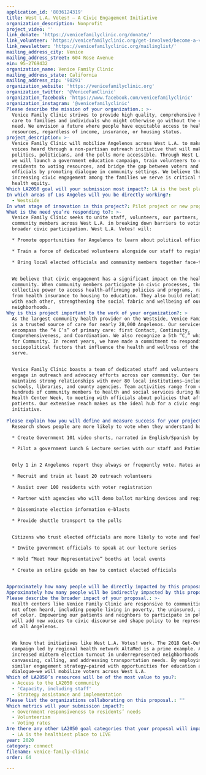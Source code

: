 ```yaml
---
application_id: '8036124319'
title: West L.A. Votes! — A Civic Engagement Initiative
organization_description: Nonprofit
project_video: ''
link_donate: 'https://venicefamilyclinic.org/donate/'
link_volunteer: 'https://venicefamilyclinic.org/get-involved/become-a-volunteer/'
link_newsletter: 'https://venicefamilyclinic.org/mailinglist/'
mailing_address_city: Venice
mailing_address_street: 604 Rose Avenue
ein: 95-2769432
organization_name: Venice Family Clinic
mailing_address_state: California
mailing_address_zip: '90291'
organization_website: 'https://venicefamilyclinic.org'
organization_twitter: '@VeniceFamClinic'
organization_facebook: 'https://www.facebook.com/venicefamilyclinic'
organization_instagram: '@venicefamilyclinic'
Please describe the mission of your organization.: >-
  Venice Family Clinic strives to provide high quality, comprehensive health
  care to families and individuals who might otherwise go without the care they
  need. We envision a future where people have equitable access to health
  resources, regardless of income, insurance, or housing status.
project_description: >-
  Venice Family Clinic will mobilize Angelenos across West L.A. to make their
  voices heard through a non-partisan outreach initiative that will make
  politics, politicians, and the polls more accessible. Through West L.A. Votes!
  we will launch a government education campaign, train volunteers to connect
  residents to voting resources, and bridge the gap between voters and local
  officials by promoting dialogue in community settings. We believe that
  increasing civic engagement among the families we serve is critical to driving
  health equity.
Which LA2050 goal will your submission most impact?: LA is the best place to CONNECT
In which areas of Los Angeles will you be directly working?:
  - Westside
In what stage of innovation is this project?: Pilot project or new program (testing or implementing a new idea)
What is the need you’re responding to?: >-
  Venice Family Clinic seeks to unite staff, volunteers, our partners, and
  community members across West L.A. in breaking down barriers to voting and
  broader civic participation. West L.A. Votes! will:

  * Promote opportunities for Angelenos to learn about political offices and their functions through a civic education campaign

  * Train a force of dedicated volunteers alongside our staff to register voters and get them to the polls  

  * Bring local elected officials and community members together face-to-face to dialogue about policies and community needs


  We believe that civic engagement has a significant impact on the health of our
  community. When community members participate in civic processes, they build
  collective power to access health-affirming policies and programs, ranging
  from health insurance to housing to education. They also build relationships
  with each other, strengthening the social fabric and wellbeing of our
  neighborhoods.
Why is this project important to the work of your organization?: >
  As the largest community health provider on the Westside, Venice Family Clinic
  is a trusted source of care for nearly 28,000 Angelenos. Our services
  encompass the “4 C’s” of primary care: first Contact, Continuity,
  Comprehensiveness, and Coordination. We also recognize a 5th “C,” which stands
  for Community. In recent years, we have made a commitment to responding to the
  sociopolitical factors that influence the health and wellness of the people we
  serve. 


  Venice Family Clinic boasts a team of dedicated staff and volunteers that
  engage in outreach and advocacy efforts across our community. Our team
  maintains strong relationships with over 80 local institutions—including
  schools, libraries, and county agencies. Team activities range from connecting
  hundreds of community members to health and social services during National
  Health Center Week, to meeting with officials about policies that affect our
  patients. Our extensive reach makes us the ideal hub for a civic engagement
  initiative. 
  
Please explain how you will define and measure success for your project.: >-
  Research shows people are more likely to vote when they understand how government works. We will launch a non-partisan campaign to educate Angelenos about national, state, and local government. We will:

  * Create Government 101 video shorts, narrated in English/Spanish by our patients, to play in clinic waiting rooms. —Over 20,000 patients will view them.

  * Pilot a government Lunch & Lecture series with our staff and Patient Advisory Council. —Over 200 people will attend. Focus groups will capture impact.


  Only 1 in 2 Angelenos report they always or frequently vote. Rates are even lower among people we serve, who are largely low-income and from communities of color. We will mobilize West L.A. residents to vote through non-partisan outreach efforts at community-wide events and online. We will:

  * Recruit and train at least 20 outreach volunteers

  * Assist over 100 residents with voter registration 

  * Partner with agencies who will demo ballot marking devices and register residents for ID cards with no fee waivers 

  * Disseminate election information e-blasts

  * Provide shuttle transport to the polls


  Citizens who trust elected officials are more likely to vote and feel a sense of civic duty. We will connect residents with their officials and facilitate meaningful interactions. We will:

  * Invite government officials to speak at our lecture series

  * Hold “Meet Your Representative” booths at local events

  * Create an online guide on how to contact elected officials


Approximately how many people will be directly impacted by this proposal?: '21500'
Approximately how many people will be indirectly impacted by this proposal?: '144000'
Please describe the broader impact of your proposal.: >-
  Health centers like Venice Family Clinic are responsive to communities who are
  not often heard, including people living in poverty, the uninsured, and people
  of color. Empowering our patients and neighbors to participate in politics
  will add new voices to civic discourse and shape policy to be representative
  of all Angelenos.


  We know that initiatives like West L.A. Votes! work. The 2018 Get-Out-The-Vote
  campaign led by regional health network AltaMed is a prime example. AltaMed
  increased midterm election turnout in underrepresented neighborhoods by
  canvassing, calling, and addressing transportation needs. By employing a
  similar engagement strategy—paired with opportunities for education and
  dialogue—we will mobilize voters across West L.A.
Which of LA2050’s resources will be of the most value to you?:
  - Access to the LA2050 community
  - 'Capacity, including staff'
  - Strategy assistance and implementation
Please list the organizations collaborating on this proposal.: ""
Which metrics will your submission impact?:
  - Government responsiveness to residents’ needs
  - Volunteerism
  - Voting rates
Are there any other LA2050 goal categories that your proposal will impact?:
  - LA is the healthiest place to LIVE
year: 2020
category: connect
filename: venice-family-clinic
order: 64

---
```

